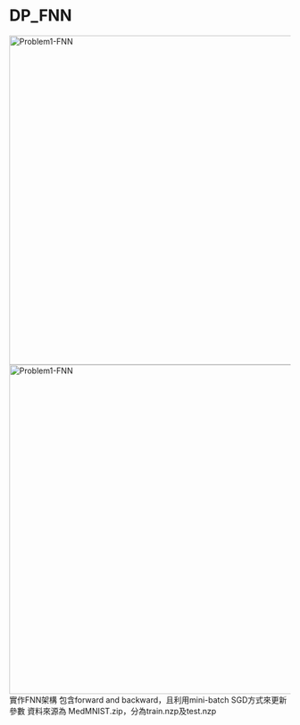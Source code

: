 # DP_FNN
<img width="590" alt="Problem1-FNN" src="https://user-images.githubusercontent.com/51501170/114260184-ce349a80-9a05-11eb-8f5c-89780797609f.png">
<img width="590" alt="Problem1-FNN" src="https://user-images.githubusercontent.com/51501170/114260186-cffe5e00-9a05-11eb-9fbd-8be713c20a97.png">
實作FNN架構 包含forward and backward，且利用mini-batch SGD方式來更新參數
資料來源為 MedMNIST.zip，分為train.nzp及test.nzp
